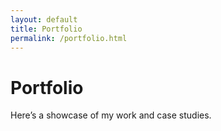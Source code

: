 ```yaml
---
layout: default
title: Portfolio
permalink: /portfolio.html
---
```


# Portfolio
Here’s a showcase of my work and case studies.

